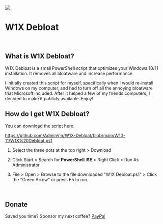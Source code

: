 <img src="https://github.com/AdminVin/W1X-Debloat/blob/main/Images/Banner.jpg?raw=true">

# W1X Debloat
<br>

## What is W1X Debloat?
W1X Debloat is a small PowerShell script that optimizes your Windows 10/11 installation. It removes all bloatware and increase performance.

I initially created this script for myself, specifically when I would re-install Windows on my computer, and had to turn off all the annoying bloatware that Microsoft included.  After it helped a few of my friends computers, I decided to make it publicly available. Enjoy!
<br>


## How do I get W1X Debloat?
You can download the script here:

https://github.com/AdminVin/W1X-Debloat/blob/main/W10-11/W1X%20Debloat.ps1

1. Select the three dots at the top right > Download

2. Click Start > Search for **PowerShell ISE** > Right Click > Run As Administrator

3. File > Open > Browse to the file downloaded "W1X Debloat.ps1" > Click the "Green Arrow" or press F5 to run. 
<br>

## Donate
Saved you time? Sponsor my next coffee? [PayPal](https://www.paypal.com/donate/?hosted_button_id=EZU78ZANFT24C)